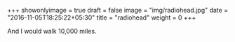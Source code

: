 +++
showonlyimage = true
draft = false
image = "img/radiohead.jpg"
date = "2016-11-05T18:25:22+05:30"
title = "radiohead"
weight = 0
+++

And I would walk 10,000 miles.

